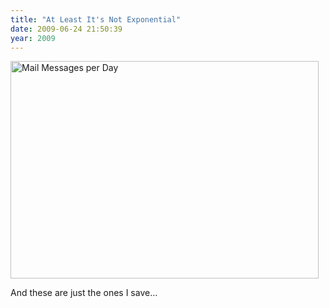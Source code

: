 ```yaml
---
title: "At Least It's Not Exponential"
date: 2009-06-24 21:50:39
year: 2009
---
```

<img src="{{'/files/2009/06/mail.png' | relative_url}}" alt="Mail Messages per Day" width="493" height="348" class="centered">

And these are just the ones I save…
